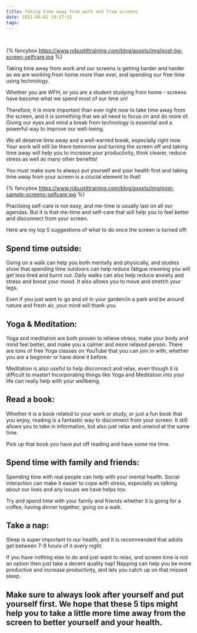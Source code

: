 ```yaml
---
title: Taking time away from work and from screens
date: 2021-06-02 14:17:52
tags:
---
```


<style>
    #banner {
    position: absolute;
    top: 0;
    left: 0;
    width: 100%;
    height: 100%;
    background: -webkit-linear-gradient(rgba(0,0,0,0.1), rgba(0,0,0,0.6)), url(https://www.robustittraining.com/blog/assets/img/post-bg-screen-selfcare.jpg) center;
    background: -moz-linear-gradient(rgba(0,0,0,0.1), rgba(0,0,0,0.6)), url(https://www.robustittraining.com/blog/assets/img/post-bg-screen-selfcare.jpg) center;
    background: -ms-linear-gradient(rgba(0,0,0,0.1), rgba(0,0,0,0.6)), url(https://www.robustittraining.com/blog/assets/img/post-bg-screen-selfcare.jpg) center;
    background: linear-gradient(rgba(0,0,0,0.1), rgba(0,0,0,0.6)), url(https://www.robustittraining.com/blog/assets/img/post-bg-screen-selfcare.jpg) center;
    -webkit-background-size: cover;
    -moz-background-size: cover;
    background-size: cover;
    z-index: -1;
}
</style>
<br>

<!-- add image to post -->

{% fancybox https://www.robustittraining.com/blog/assets/img/post-bg-screen-selfcare.jpg  %}

<!-- add content to post -->

Taking time away from work and our screens is getting harder and harder as we are working from home more than ever, and spending our free time using technology.

Whether you are WFH, or you are a student studying from home - screens have become what we spend most of our time on!

Therefore, it is more important than ever right now to take time away from the screen, and it is something that we all need to focus on and do more of. Giving our eyes and mind a break from technology is essential and a powerful way to improve our well-being.

We all deserve time away and a well-earned break, especially right now. Your work will still be there tomorrow and turning the screen off and taking time away will help you to increase your productivity, think clearer, reduce stress as well as many other benefits!

You must make sure to always put yourself and your health first and taking time away from your screen is a crucial element to that!

{% fancybox https://www.robustittraining.com/blog/assets/img/post-sample-screens-selfcare.jpg  %}

Practising self-care is not easy, and me-time is usually last on all our agendas. But it is that me-time and self-care that will help you to feel better and disconnect from your screen.

Here are my top 5 suggestions of what to do once the screen is turned off:

## Spend time outside:

Going on a walk can help you both mentally and physically, and studies show that spending time outdoors can help reduce fatigue meaning you will get less tired and burnt out. Daily walks can also help reduce anxiety and stress and boost your mood. It also allows you to move and stretch your legs.

Even if you just want to go and sit in your garden/in a park and be around nature and fresh air, your mind will thank you.

## Yoga & Meditation:

Yoga and meditation are both proven to relieve stress, make your body and mind feel better, and make you a calmer and more relaxed person. There are tons of free Yoga classes on YouTube that you can join in with, whether you are a beginner or have done it before.

Meditation is also useful to help disconnect and relax, even though it is difficult to master! Incorporating things like Yoga and Meditation into your life can really help with your wellbeing.

## Read a book:

Whether it is a book related to your work or study, or just a fun book that you enjoy, reading is a fantastic way to disconnect from your screen. It still allows you to take in information, but also just relax and unwind at the same time.

Pick up that book you have put off reading and have some me time.

## Spend time with family and friends:

Spending time with real people can help with your mental health. Social interaction can make it easier to cope with stress, especially as talking about our lives and any issues we have helps too.

Try and spend time with your family and friends whether it is going for a coffee, having dinner together, going on a walk.

## Take a nap:

Sleep is super important to our health, and it is recommended that adults get between 7-9 hours of it every night.

If you have nothing else to do and just want to relax, and screen time is not an option then just take a decent quality nap! Napping can help you be more productive and increase productivity, and lets you catch up on that missed sleep.

## Make sure to always look after yourself and put yourself first. We hope that these 5 tips might help you to take a little more time away from the screen to better yourself and your health.

